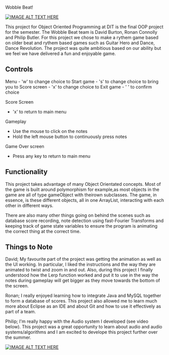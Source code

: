 Wobble Beat!

[![IMAGE ALT TEXT HERE](https://img.youtube.com/vi/aFbuj2brN7U/0.jpg)](https://youtu.be/aFbuj2brN7U)

This project for Object Oriented Programming at DIT is the final OOP project for the semester. The Wobble Beat team is David Burton, Ronan Connolly and Philip Butler. For this project we chose to make a rythem game based on older beat and rythem based games such as Guitar Hero and Dance, Dance Revolution. The project was quite ambitious based on our ability but we feel we have delivered a fun and enjoyable game. 

<h2>Controls</h2>
Menu
  - 'w' to change choice to Start game
  - 's' to change choice to bring you to Score screen
  - 'x' to change choice to Exit game
  - ' ' to confirm choice
  
Score Screen
  - 'x' to return to main menu
  
Gameplay
  - Use the mouse to click on the notes
  - Hold the left mouse button to continuously press notes
  
Game Over screen
  - Press any key to return to main menu
  
<h2>Functionality</h2>
This project takes advantage of many Object Orientated concepts. Most of the game is built around polymorphism for example,as most objects in the game are all of type gameObject with theirown subclasses. The game, in essence, is these different objects, all in one ArrayList, interacting with each other in different ways.

There are also many other things going on behind the scenes such as database score recording, note detection using fast-Fourier Transforms and keeping track of game state variables to ensure the program is animating the correct thing at the correct time.

<h2>Things to Note</h2>
David; My favourite part of the project was getting the animation as well as the UI working. In particular, I liked the instructions and the way they are animated to twist and zoom in and out. Also, during this project I finally understood how the Lerp function worked and put it to use in the way the notes during gameplay will get bigger as they move towards the bottom of the screen.

Ronan; I really enjoyed learning how to integrate Java and MySQL together to form a database of scores. This project also allowed me to learn much more about Eclipse as an IDE and about Git and how to use it effectively as part of a team.

Philip; I'm really happy with the Audio system I developed (see video below). This project was a great opportunity to learn about audio and audio systems/algorithms and I am excited to develope this project further over the summer.

[![IMAGE ALT TEXT HERE](https://img.youtube.com/vi/DWT-iL_DINM/0.jpg)](https://youtu.be/DWT-iL_DINM)
